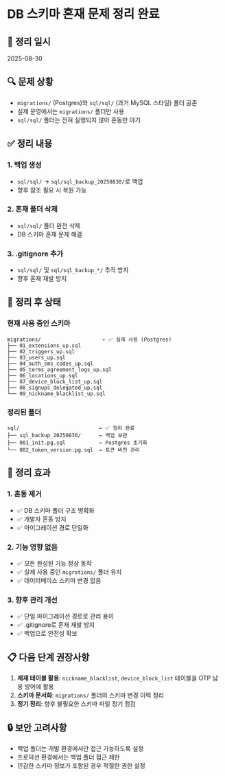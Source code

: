 # DB 스키마 혼재 문제 정리 완료

## 📅 정리 일시
2025-08-30

## 🔍 문제 상황
- `migrations/` (Postgres)와 `sql/sql/` (과거 MySQL 스타일) 폴더 공존
- 실제 운영에서는 `migrations/` 폴더만 사용
- `sql/sql/` 폴더는 전혀 실행되지 않아 혼동만 야기

## ✅ 정리 내용

### 1. 백업 생성
- `sql/sql/` → `sql/sql_backup_20250830/`로 백업
- 향후 참조 필요 시 복원 가능

### 2. 혼재 폴더 삭제
- `sql/sql/` 폴더 완전 삭제
- DB 스키마 혼재 문제 해결

### 3. .gitignore 추가
- `sql/sql/` 및 `sql/sql_backup_*/` 추적 방지
- 향후 혼재 재발 방지

## 🚀 정리 후 상태

### 현재 사용 중인 스키마
```
migrations/                    ← ✅ 실제 사용 (Postgres)
├── 01_extensions_up.sql
├── 02_triggers_up.sql
├── 03_users_up.sql
├── 04_auth_sms_codes_up.sql
├── 05_terms_agreement_logs_up.sql
├── 06_locations_up.sql
├── 07_device_block_list_up.sql
├── 08_signups_delegated_up.sql
└── 09_nickname_blacklist_up.sql
```

### 정리된 폴더
```
sql/                          ← ✅ 정리 완료
├── sql_backup_20250830/      ← 백업 보관
├── 001_init.pg.sql           ← Postgres 초기화
└── 002_token_version.pg.sql  ← 토큰 버전 관리
```

## 🎯 정리 효과

### 1. 혼동 제거
- ✅ DB 스키마 폴더 구조 명확화
- ✅ 개발자 혼동 방지
- ✅ 마이그레이션 경로 단일화

### 2. 기능 영향 없음
- ✅ 모든 완성된 기능 정상 동작
- ✅ 실제 사용 중인 `migrations/` 폴더 유지
- ✅ 데이터베이스 스키마 변경 없음

### 3. 향후 관리 개선
- ✅ 단일 마이그레이션 경로로 관리 용이
- ✅ .gitignore로 혼재 재발 방지
- ✅ 백업으로 안전성 확보

## 📋 다음 단계 권장사항

1. **제재 테이블 활용**: `nickname_blacklist`, `device_block_list` 테이블을 OTP 남용 방어에 활용
2. **스키마 문서화**: `migrations/` 폴더의 스키마 변경 이력 정리
3. **정기 정리**: 향후 불필요한 스키마 파일 정기 점검

## 🔒 보안 고려사항

- 백업 폴더는 개발 환경에서만 접근 가능하도록 설정
- 프로덕션 환경에서는 백업 폴더 접근 제한
- 민감한 스키마 정보가 포함된 경우 적절한 권한 설정









